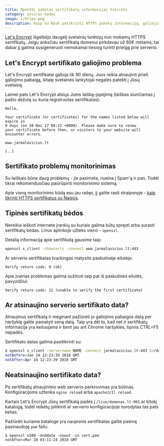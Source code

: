 ```yaml
---
title: OpenSSL paketas sertifikatų informacijai tikrinti
category: atviras-kodas
image: i/https.png
description: Kaip su Bash patikrinti HTTPS paketų informaciją, galiojimo laiką ir klaidas.
---
```


[Let's Encrypt](https://letsencrypt.org/) išgelbėjo daugelį svetainių turėtojų nuo mokamų HTTPS sertifikatų. Jeigu anksčiau sertifikatą domenui pirkdavau už 60€ metams, tai dabar jį galima susigeneruoti nemokamai tiesiog turinti prieigą prie serverio.

## Let's Encrypt sertifikato galiojimo problema

Let's Encrypt sertifikatai galioja tik 90 dienų. Juos reikia atnaujinti prieš galiojimo pabaigą, kitaip svetainės lankytojai negalės patekti į Jūsų svetainę.

Laimei pats Let's Encrypt atsiųs Jums laišką-įspėjimą (laiškas siunčiamas į pašto dėžutę su kuria registruotas sertifikatas):

```
Hello,

Your certificate (or certificates) for the names listed below will expire in
9 days (on 20 Dec 17 08:22 +0000). Please make sure to renew
your certificate before then, or visitors to your website will encounter errors.

www.jarmalavicius.lt

[..]
```

## Sertifikato problemų monitorinimas

Su laiškais būna daug problemų - jie pasimeta, nueina į Spam'ą ir pan. Todėl tikrai rekomenduočiau pasirūpinti monitorinimo sistemą.

Apie vieną monitorinimo būdą esu jau rašęs, jį galite rasti straipsnyje - [kaip tikrinti HTTPS sertifikatus su Nagios](http://localhost:4000/atviras-kodas/sertifikatu-problemu-tikrinimas-su-nagios.html).

## Tipinės sertifikatų bėdos

Nereikia ieškoti internete įrankių su kuriais galima būtų spręsti arba surasti sertifikatų bėdas. Linux aplinkoje užteks vieno - `openssl`.

Detalią informaciją apie sertifikatą gausime taip:

```bash
openssl s_client -showcerts -connect www.jarmalavicius.lt:443
```

Ar serverio sertifikatas tvarkingas matysite paskutinėje eilutėje:

```
Verify return code: 0 (ok)
```

Apie įvairias problemas galima sužinoti taip pat iš paskutinės eilutės, pavyzdžiui:

```
Verify return code: 21 (unable to verify the first certificate)
```

## Ar atsinaujino serverio sertifikato data?

Atnaujinus sertifikatą ir mėginant pažiūrėti jo galiojimo pabaigos datą per naršyklę galite pamatyti seną datą. Taip yra dėl to, kad net ir sertifikatų informacija yra kešuojama ir bent jau ant Chrome naršyklės, tipinis CTRL+F5 nepadės.

Sertifikato datas galima pasitikrinti su:

```bash
$ openssl s_client -servername NAME -connect jarmalavicius.lt:443 2>/dev/null | openssl x509 -noout -dates
notBefore=Jan 24 12:23:39 2018 GMT
notAfter=Apr 24 12:23:39 2018 GMT
```

## Neatsinaujino sertifikato data?

Po sertifikatų atnaujinimo web serverio perkrovimas yra būtinas. Konfigūracijoms užtenka `nginx reload` arba `apache2ctl reload`.

Kartais Let's Encrypt Jūsų sertifikatą padės į `/live/domenas.lt-001` ar kitokį katalogą, todėl reikėtų įsitikinti ar serverio konfigūracijoje nurodytas tas pats kelias.

Pažiūrėti kuriame kataloge yra naujesnis sertifikatas galite paėmę pasinaudoję `pem` failu:

```
$ openssl x509 -enddate -noout -in cert.pem
notAfter=Mar 20 03:11:24 2018 GMT
```
